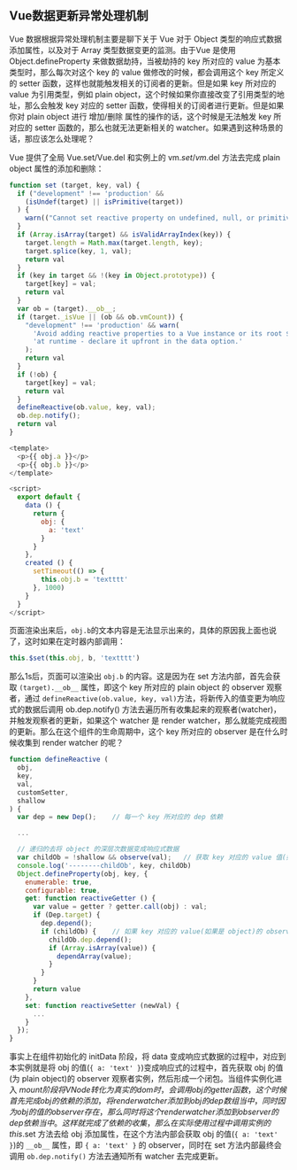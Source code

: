 ## Vue数据更新异常处理机制

Vue 数据根据异常处理机制主要是聊下关于 Vue 对于 Object 类型的响应式数据添加属性，以及对于 Array 类型数据变更的监测。由于Vue 是使用 Object.defineProperty 来做数据劫持，当被劫持的 key 所对应的 value 为基本类型时，那么每次对这个 key 的 value 做修改的时候，都会调用这个 key 所定义的 setter 函数，这样也就能触发相关的订阅者的更新。但是如果 key 所对应的 value 为引用类型，例如 plain object，这个时候如果你直接改变了引用类型的地址，那么会触发 key 对应的 setter 函数，使得相关的订阅者进行更新。但是如果你对 plain object 进行 增加/删除 属性的操作的话，这个时候是无法触发 key 所对应的 setter 函数的，那么也就无法更新相关的 watcher。如果遇到这种场景的话，那应该怎么处理呢？

Vue 提供了全局 Vue.set/Vue.del 和实例上的 vm.$set/vm.$del 方法去完成 plain object 属性的添加和删除：

```javascript
function set (target, key, val) {
  if ("development" !== 'production' &&
    (isUndef(target) || isPrimitive(target))
  ) {
    warn(("Cannot set reactive property on undefined, null, or primitive value: " + ((target))));
  }
  if (Array.isArray(target) && isValidArrayIndex(key)) {
    target.length = Math.max(target.length, key);
    target.splice(key, 1, val);
    return val
  }
  if (key in target && !(key in Object.prototype)) {
    target[key] = val;
    return val
  }
  var ob = (target).__ob__;
  if (target._isVue || (ob && ob.vmCount)) {
    "development" !== 'production' && warn(
      'Avoid adding reactive properties to a Vue instance or its root $data ' +
      'at runtime - declare it upfront in the data option.'
    );
    return val
  }
  if (!ob) {
    target[key] = val;
    return val
  }
  defineReactive(ob.value, key, val);
  ob.dep.notify();
  return val
}
```

```javascript
<template>
  <p>{{ obj.a }}</p>
  <p>{{ obj.b }}</p>
</template>

<script>
  export default {
    data () {
      return {
        obj: {
          a: 'text'
        }
      }
    },
    created () {
      setTimeout(() => {
        this.obj.b = 'textttt'
      }, 1000)
    }
  }
</script>
```

页面渲染出来后，`obj.b`的文本内容是无法显示出来的，具体的原因我上面也说了，这时如果在定时器内部调用：

```javascript
this.$set(this.obj, b, 'textttt')
```

那么1s后，页面可以渲染出 `obj.b` 的内容。这是因为在 set 方法内部，首先会获取 `(target).__ob__` 属性，即这个 key 所对应的 plain object 的 observer 观察者，通过 `defineReactive(ob.value, key, val)`方法，将新传入的值变更为响应式的数据后调用 ob.dep.notify() 方法去遍历所有收集起来的观察者(watcher)，并触发观察者的更新，如果这个 watcher 是 render watcher，那么就能完成视图的更新。那么在这个组件的生命周期中，这个 key 所对应的 observer 是在什么时候收集到 render watcher 的呢？

```javascript
function defineReactive (
  obj,
  key,
  val,
  customSetter,
  shallow
) {
  var dep = new Dep();    // 每一个 key 所对应的 dep 依赖

  ...

  // 递归的去将 object 的深层次数据变成响应式数据
  var childOb = !shallow && observe(val);   // 获取 key 对应的 value 值(如果是 object 类型，那么会返回一个对应的 observer)
  console.log('--------childOb', key, childOb)
  Object.defineProperty(obj, key, {
    enumerable: true,
    configurable: true,
    get: function reactiveGetter () {
      var value = getter ? getter.call(obj) : val;
      if (Dep.target) {
        dep.depend();
        if (childOb) {    // 如果 key 对应的 value(如果是 object)的 observe，即将当前的 watcher 加入到这个 value 的依赖当中
          childOb.dep.depend();
          if (Array.isArray(value)) {
            dependArray(value);
          }
        }
      }
      return value
    },
    set: function reactiveSetter (newVal) {
      ...
    }
  });
}
```

事实上在组件初始化的 initData 阶段，将 data 变成响应式数据的过程中，对应到本实例就是将 obj 的值(`{ a: 'text' }`)变成响应式的过程中，首先获取 obj 的值(为 plain object)的 observer 观察者实例，然后形成一个闭包。当组件实例化进入 $mount 阶段将 VNode 转化为真实的 dom 时，会调用 obj 的 getter 函数，这个时候首先完成 obj 的依赖的添加，将 render watcher 添加到 obj 的 dep 数组当中，同时因为 obj 的值的 observer 存在，那么同时将这个 render watcher 添加到 observer 的 dep 依赖当中。这样就完成了依赖的收集，那么在实际使用过程中调用实例的 this.$set 方法去给 obj 添加属性，在这个方法内部会获取 obj 的值(`{ a: 'text' }`)的 `__ob__` 属性，即 `{ a: 'text' }` 的 observer，同时在 set 方法内部最终会调用 `ob.dep.notify()` 方法去通知所有 watcher 去完成更新。